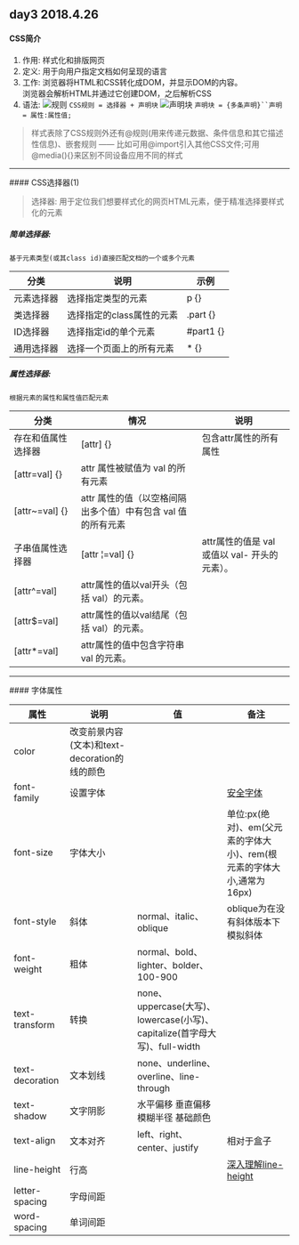 ## day3 2018.4.26

#### CSS简介
1. 作用: 样式化和排版网页
2. 定义: 用于向用户指定文档如何呈现的语言
3. 工作: 浏览器将HTML和CSS转化成DOM，并显示DOM的内容。  
浏览器会解析HTML并通过它创建DOM，之后解析CSS
4. 语法:
![规则](https://mdn.mozillademos.org/files/3668/css%20syntax%20-%20ruleset.png) 
`CSS规则 = 选择器 + 声明块` 
![声明块](https://mdn.mozillademos.org/files/3667/css%20syntax%20-%20declarations%20block.png)
`声明块 = {多条声明}``声明 = 属性:属性值;`

> 样式表除了CSS规则外还有@规则(用来传递元数据、条件信息和其它描述性信息)、嵌套规则 —— 比如可用@import引入其他CSS文件;可用@media(){}来区别不同设备应用不同的样式

<hr>
#### CSS选择器(1)

> 选择器: 用于定位我们想要样式化的网页HTML元素，便于精准选择要样式化的元素

##### 简单选择器:
`基于元素类型(或其class id)直接匹配文档的一个或多个元素`

分类|说明|示例
---|---|---
元素选择器|选择指定类型的元素|p {}
类选择器|选择指定的class属性的元素|.part {}
ID选择器|选择指定id的单个元素|#part1 {}
通用选择器|选择一个页面上的所有元素|* {}

##### 属性选择器: 
`根据元素的属性和属性值匹配元素`

分类|情况|说明
---|---|---
存在和值属性选择器|[attr] {}|包含attr属性的所有属性
 |[attr=val] {}|attr 属性被赋值为 val 的所有元素
 |[attr~=val] {}|attr 属性的值（以空格间隔出多个值）中有包含 val 值的所有元素
子串值属性选择器|[attr	&brvbar;=val] {}|attr属性的值是 val 或值以 val- 开头的元素）。
 |[attr^=val]|attr属性的值以val开头（包括 val）的元素。
 |[attr$=val]|attr属性的值以val结尾（包括 val）的元素。
 |[attr*=val]|attr属性的值中包含字符串 val 的元素。
 
<hr>
#### 字体属性

属性|说明|值|备注
---|---|---|---
color|改变前景内容(文本)和text-decoration的线的颜色|
font-family|设置字体||[安全字体](https://www.cssfontstack.com/)
font-size|字体大小||单位:px(绝对)、em(父元素的字体大小)、rem(根元素的字体大小,通常为16px)
font-style|斜体|normal、italic、oblique|oblique为在没有斜体版本下模拟斜体
font-weight|粗体|normal、bold、lighter、bolder、100-900|
text-transform|转换|none、uppercase(大写)、lowercase(小写)、capitalize(首字母大写)、full-width|
text-decoration|文本划线|none、underline、overline、line-through|
text-shadow|文字阴影|水平偏移 垂直偏移 模糊半径 基础颜色|
text-align|文本对齐|left、right、center、justify|相对于盒子
line-height|行高||[深入理解line-height](http://www.zhangxinxu.com/wordpress/2009/11/css%E8%A1%8C%E9%AB%98line-height%E7%9A%84%E4%B8%80%E4%BA%9B%E6%B7%B1%E5%85%A5%E7%90%86%E8%A7%A3%E5%8F%8A%E5%BA%94%E7%94%A8/)
letter-spacing|字母间距||
word-spacing|单词间距||